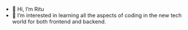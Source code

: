 - 👋 Hi, I’m Ritu
- 👀 I’m interested in learning all the aspects of coding in the new tech world for both frontend and backend. 


<!---
ritugarg13/ritugarg13 is a ✨ special ✨ repository because its `README.md` (this file) appears on your GitHub profile.
You can click the Preview link to take a look at your changes.
--->
